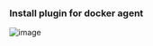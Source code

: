 ### Install plugin for docker agent

![image](https://user-images.githubusercontent.com/22033287/230766505-afb5403e-eb5d-4936-9526-d640bdaa4990.png)
